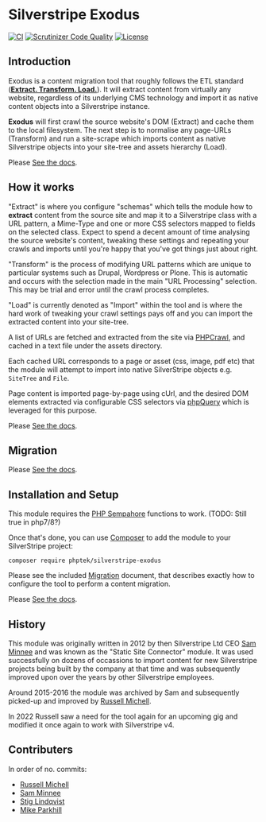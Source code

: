 # Silverstripe Exodus

[![CI](https://github.com/phptek/silverstripe-exodus/actions/workflows/ci.yml/badge.svg)](https://github.com/phptek/silverstripe-exodus/actions/workflows/ci.yml)
[![Scrutinizer Code Quality](https://scrutinizer-ci.com/g/phptek/silverstripe-exodus/badges/quality-score.png?b=master)](https://scrutinizer-ci.com/g/phptek/silverstripe-exodus/?branch=master)
[![License](https://poser.pugx.org/phptek/exodus/license.svg)](https://github.com/phptek/silverstripe-exodus/blob/master/LICENSE.md)

## Introduction

Exodus is a content migration tool that roughly follows the ETL standard ([**Extract. Transform. Load.**](https://en.wikipedia.org/wiki/Extract,_transform,_load)). It will extract content from virtually any website, regardless of its underlying CMS technology and import it as native content objects into a Silverstripe instance.

**Exodus** will first crawl the source website's DOM (Extract) and cache them to the local filesystem. The next step is to normalise any page-URLs (Transform) and run a site-scrape which imports content as native Silverstripe objects into your site-tree and assets hierarchy (Load).

Please [See the docs](./docs/en/index.md).

## How it works

"Extract" is where you configure "schemas" which tells the module how to **extract** content from the source site and map it to a Silverstripe class with a URL pattern, a Mime-Type and one or more CSS selectors mapped to fields on the selected class. Expect to spend a decent amount of time analysing the source website's content, tweaking these settings and repeating your crawls and imports until you're happy that you've got things just about right.

"Transform" is the process of modifying URL patterns which are unique to particular systems such as Drupal, Wordpress or Plone. This is automatic and occurs with the selection made in the main "URL Processing" selection. This may be trial and error until the crawl process completes.

"Load" is currently denoted as "Import" within the tool and is where the hard work of tweaking your crawl settings pays off and you can import the extracted content into your site-tree.

A list of URLs are fetched and extracted from the site via [PHPCrawl](http://cuab.de/), and cached in a text file under the assets directory.

Each cached URL corresponds to a page or asset (css, image, pdf etc) that the module will attempt to import into native SilverStripe objects e.g. `SiteTree` and `File`.

Page content is imported page-by-page using cUrl, and the desired DOM elements extracted via configurable CSS selectors via [phpQuery](https://github.com/electrolinux/phpquery) which is leveraged for this purpose.

Please [See the docs](./docs/en/index.md).

## Migration

Please [See the docs](./docs/en/index.md).

## Installation and Setup

This module requires the [PHP Sempahore](https://www.php.net/manual/en/sem.installation.php) functions to work. (TODO: Still true in php7/8?)

Once that's done, you can use [Composer](http://getcomposer.org) to add the module to your SilverStripe project:

```
composer require phptek/silverstripe-exodus
```

Please see the included [Migration](docs/en/howto.md) document, that describes exactly how to configure the tool to perform a content migration.

Please [See the docs](./docs/en/index.md).

## History

This module was originally written in 2012 by then Silverstripe Ltd CEO [Sam Minnee](https://github.com/sminnee/) and was known as the "Static Site Connector" module. It was used successfully on dozens of occassions to import content for new Silverstripe projects being built by the company at that time and was subsequently improved upon over the years by other Silverstripe employees.

Around 2015-2016 the module was archived by Sam and subsequently picked-up and improved by [Russell Michell](https://github.com/phptek/).

In 2022 Russell saw a need for the tool again for an upcoming gig and modified it once again to work with Silverstripe v4.

## Contributers

In order of no. commits:

* [Russell Michell](https://github.com/phptek/)
* [Sam Minnee](https://github.com/sminnee/)
* [Stig Lindqvist](https://github.com/stojg)
* [Mike Parkhill](https://github.com/mparkhill)
